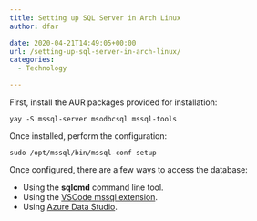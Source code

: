 ```yaml
---
title: Setting up SQL Server in Arch Linux
author: dfar

date: 2020-04-21T14:49:05+00:00
url: /setting-up-sql-server-in-arch-linux/
categories:
  - Technology

---
```

First, install the AUR packages provided for installation:

<pre class="wp-block-code"><code>yay -S mssql-server msodbcsql mssql-tools</code></pre>

Once installed, perform the configuration:

<pre class="wp-block-code"><code>sudo /opt/mssql/bin/mssql-conf setup</code></pre>

Once configured, there are a few ways to access the database:

  * Using the **sqlcmd** command line tool.
  * Using the <a rel="noreferrer noopener" href="https://docs.microsoft.com/en-us/sql/visual-studio-code/sql-server-develop-use-vscode?view=sql-server-ver15" target="_blank">VSCode mssql extension</a>.
  * Using <a href="https://docs.microsoft.com/en-us/sql/azure-data-studio/download-azure-data-studio?view=sql-server-ver15" target="_blank" rel="noreferrer noopener">Azure Data Studio</a>.